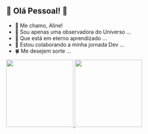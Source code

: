 ## 👋 Olá Pessoal! 👋
- :woman: Me chamo, Aline!
- :milky_way: Sou apenas uma observadora do Universo ...
- 🌱 Que está em eterno aprendizado ...
- 💞️ Estou colaborando a minha jornada Dev ...
- :four_leaf_clover: Me desejem sorte ...

<div>
  <a href="https://github.com/alinealien">
  <img height="180em" src="https://github-readme-stats.vercel.app/api?username=alinealien&show_icons=true&theme=radical&include_all_commits=true&count_private=true"/>
  <img height="180em" src="https://github-readme-stats.vercel.app/api/top-langs/?username=alinealien&layout=compact&langs_count=7&theme=radical"/>
</div>
